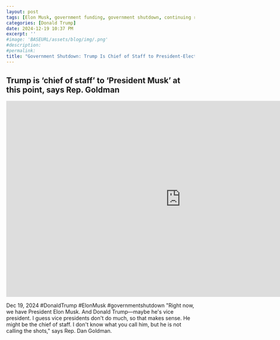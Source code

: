 ```yaml
---
layout: post
tags: [Elon Musk, government funding, government shutdown, continuing resolution, debt ceiling, Trump government disfunction, unelected governance, stopgap agreement, politics, MSNBC]
categories: [Donald Trump]
date: 2024-12-19 10:37 PM
excerpt: ''
#image: 'BASEURL/assets/blog/img/.png'
#description:
#permalink:
title: "Government Shutdown: Trump Is Chief of Staff to President-Elect Musk"
---
```



## Trump is ‘chief of staff’ to ‘President Musk’ at this point, says Rep. Goldman

<iframe width="932" height="524" src="https://www.youtube.com/embed/AgqZZ2nAQjE" title="Trump is ‘chief of staff’ to ‘President Musk’ at this point, says Rep. Goldman" frameborder="0" allow="accelerometer; autoplay; clipboard-write; encrypted-media; gyroscope; picture-in-picture; web-share" referrerpolicy="strict-origin-when-cross-origin" allowfullscreen></iframe>


Dec 19, 2024  #DonaldTrump #ElonMusk #governmentshutdown
"Right now, we have President Elon Musk. And Donald Trump—maybe he's vice president. I guess vice presidents don't do much, so that makes sense. He might be the chief of staff. I don't know what you call him, but he is not calling the shots," says Rep. Dan Goldman.
